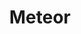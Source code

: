 ---
blog: https://blog.meteor.com/
codehost: https://github.com/meteor
facebook: https://www.facebook.com/meteorjs/
images:
- meteor-ar21.svg
- meteor-icon.svg
logohandle: meteor
sort: meteor
title: Meteor
twitter: https://x.com/meteorjs
website: https://www.meteor.com/
wikipedia: https://en.wikipedia.org/wiki/Meteor_(web_framework)
youtube: https://www.youtube.com/user/MeteorVideos
---